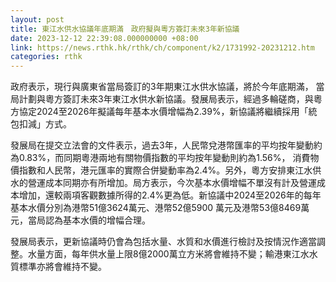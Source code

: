 ```yaml
---
layout: post
title: 東江水供水協議年底期滿　政府擬與粵方簽訂未來3年新協議
date: 2023-12-12 22:39:08.000000000 +08:00
link: https://news.rthk.hk/rthk/ch/component/k2/1731992-20231212.htm
categories: rthk
---
```


政府表示，現行與廣東省當局簽訂的3年期東江水供水協議，將於今年底期滿， 當局計劃與粵方簽訂未來3年東江水供水新協議。發展局表示，經過多輪磋商，與粵方協定2024至2026年擬議每年基本水價增幅為2.39%，新協議將繼續採用「統包扣減」方式。

發展局在提交立法會的文件表示，過去3年，人民幣兌港幣匯率的平均按年變動約為0.83%，而同期粵港兩地有關物價指數的平均按年變動則約為1.56%， 消費物價指數和人民幣，港元匯率的實際合併變動率為2.4%。另外，粵方安排東江水供水的營運成本同期亦有所增加。局方表示，今次基本水價增幅不單沒有計及營運成本增加，還較兩項客觀數據所得的2.4%更為低。新協議中2024至2026年的每年基本水價分別為港幣51億3624萬元、港幣52億5900 萬元及港幣53億8469萬元，當局認為基本水價的增幅合理。

發展局表示，更新協議時仍會為包括水量、水質和水價進行檢討及按情況作適當調整。水量方面，每年供水量上限8億2000萬立方米將會維持不變；輸港東江水水質標準亦將會維持不變。
